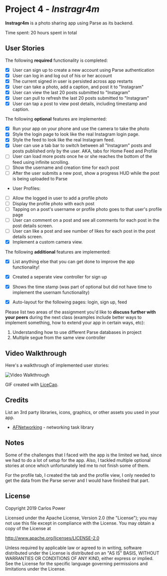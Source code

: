 # Project 4 - *Instragr4m*

**Instragr4m** is a photo sharing app using Parse as its backend.

Time spent: 20 hours spent in total

## User Stories

The following **required** functionality is completed:

- [X] User can sign up to create a new account using Parse authentication
- [X] User can log in and log out of his or her account
- [X] The current signed in user is persisted across app restarts
- [X] User can take a photo, add a caption, and post it to "Instagram"
- [X] User can view the last 20 posts submitted to "Instagram"
- [X] User can pull to refresh the last 20 posts submitted to "Instagram"
- [X] User can tap a post to view post details, including timestamp and caption.

The following **optional** features are implemented:

- [X] Run your app on your phone and use the camera to take the photo
- [X] Style the login page to look like the real Instagram login page.
- [X] Style the feed to look like the real Instagram feed.
- [X] User can use a tab bar to switch between all "Instagram" posts and posts published only by the user. AKA, tabs for Home Feed and Profile
- [ ] User can load more posts once he or she reaches the bottom of the feed using infinite scrolling.
- [ ] Show the username and creation time for each post
- [ ] After the user submits a new post, show a progress HUD while the post is being uploaded to Parse
- User Profiles:
- [ ] Allow the logged in user to add a profile photo
- [ ] Display the profile photo with each post
- [ ] Tapping on a post's username or profile photo goes to that user's profile page
- [ ] User can comment on a post and see all comments for each post in the post details screen.
- [ ] User can like a post and see number of likes for each post in the post details screen.
- [X] Implement a custom camera view.

The following **additional** features are implemented:

- [X] List anything else that you can get done to improve the app functionality!

- [X] Created a seperate view controller for sign up 
- [X] Shows the time stamp (was part of optional but did not have time to implement the usernam functionality)
- [X] Auto-layout for the following pages: login, sign up, feed


Please list two areas of the assignment you'd like to **discuss further with your peers** during the next class (examples include better ways to implement something, how to extend your app in certain ways, etc):

1. Understanding how to use different Parse databases in project
2. Multiple segue from the same view controller

## Video Walkthrough

Here's a walkthrough of implemented user stories:

<img src='http://i.imgur.com/link/to/your/gif/file.gif' title='Video Walkthrough' width='' alt='Video Walkthrough' />

GIF created with [LiceCap](http://www.cockos.com/licecap/).

## Credits

List an 3rd party libraries, icons, graphics, or other assets you used in your app.

- [AFNetworking](https://github.com/AFNetworking/AFNetworking) - networking task library


## Notes

Some of the challenges that I faced with the app is the limited we had, since we had to do a lot of setup for the app. Also, I tackled multiple optional stories at once which unfortunately led me to not finish some of them. 

For the profile tab, I created the tab and the profile view, I only needed to get the data from the Parse server and I would have finished that part. 

## License

Copyright 2019 Carlos Power

Licensed under the Apache License, Version 2.0 (the "License");
you may not use this file except in compliance with the License.
You may obtain a copy of the License at

http://www.apache.org/licenses/LICENSE-2.0

Unless required by applicable law or agreed to in writing, software
distributed under the License is distributed on an "AS IS" BASIS,
WITHOUT WARRANTIES OR CONDITIONS OF ANY KIND, either express or implied.
See the License for the specific language governing permissions and
limitations under the License.
